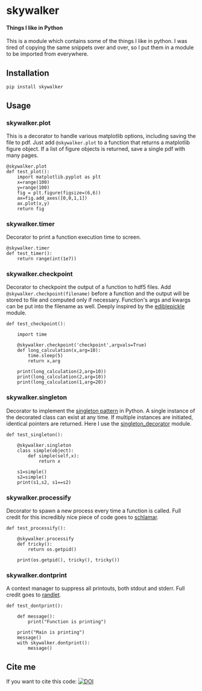 # skywalker

#### Things I like in Python

This is a module which contains some of the things I like in python. I was tired of copying the same snippets over and over, so I put them in a module to be imported from everywhere.

## Installation

    pip install skywalker

## Usage

### skywalker.plot

This is a decorator to handle various matplotlib options, including saving the file to pdf. Just add `@skywalker.plot` to a function that returns a matplotlib figure object. If a list of figure objects is returned, save a single pdf with many pages.

    @skywalker.plot
    def test_plot():
        import matplotlib.pyplot as plt
        x=range(100)
        y=range(100)
        fig = plt.figure(figsize=(6,6))
        ax=fig.add_axes([0,0,1,1])
        ax.plot(x,y)
        return fig

### skywalker.timer

Decorator to print a function execution time to screen.

    @skywalker.timer
    def test_timer():
        return range(int(1e7))

### skywalker.checkpoint

Decorator to checkpoint the output of a function to hdf5 files. Add `@skywalker.checkpoint(filename)` before a function and the output will be stored to file and computed only if necessary. Function's args and kwargs can be put into the filename as well. Deeply inspired by the [ediblepickle](https://github.com/mpavan/ediblepickle) module. 
 
    def test_checkpoint():
    
        import time
    
        @skywalker.checkpoint('checkpoint',argvals=True)
        def long_calculation(x,arg=10):
            time.sleep(5)
            return x,arg
    
        print(long_calculation(2,arg=10))
        print(long_calculation(2,arg=10))
        print(long_calculation(1,arg=20))

### skywalker.singleton

Decorator to implement the [singleton pattern](https://en.wikipedia.org/wiki/Singleton_pattern) in Python. A single instance of the decorated class can exist at any time. If multiple instances are initiated, identical pointers are returned.  Here I use the [singleton_decorator](https://pypi.org/project/singleton-decorator/) module.

    def test_singleton():
    
        @skywalker.singleton
        class simple(object):
            def simple(self,x):
                return x
    
        s1=simple()
        s2=simple()
        print(s1,s2, s1==s2)

### skywalker.processify

Decorator to spawn a new process every time a function is called. Full credit for this incredibly nice piece of code goes to [schlamar](https://gist.github.com/schlamar/2311116).

    def test_processify():
    
        @skywalker.processify
        def tricky():
            return os.getpid()
    
        print(os.getpid(), tricky(), tricky())

### skywalker.dontprint

A context manager to suppress all printouts, both stdout and stderr. Full credit goes to [randlet](https://stackoverflow.com/questions/11130156/suppress-stdout-stderr-print-from-python-functionsorator).

    def test_dontprint():

        def message():
            print("Function is printing")

        print("Main is printing")
        message()
        with skywalker.dontprint():
            message()

## Cite me

If you want to cite this code: [![DOI](https://zenodo.org/badge/134632789.svg)](https://zenodo.org/badge/latestdoi/134632789)




